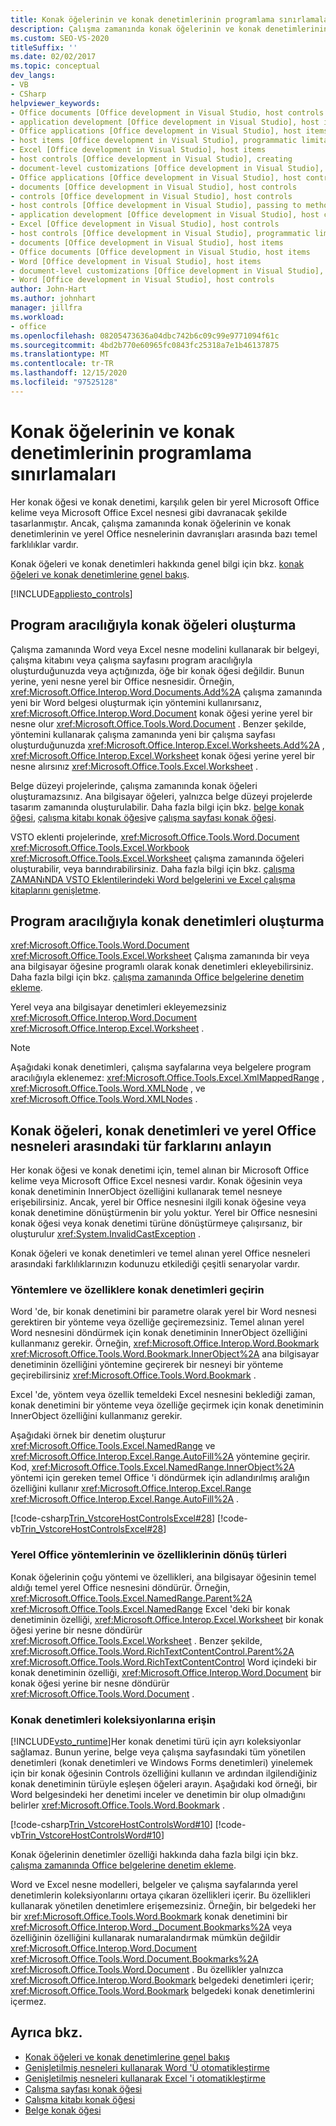 ```yaml
---
title: Konak öğelerinin ve konak denetimlerinin programlama sınırlamaları
description: Çalışma zamanında konak öğelerinin ve konak denetimlerinin ve yerel Office nesnelerinin davranışı arasındaki temel farklılıklar hakkında bilgi edinin.
ms.custom: SEO-VS-2020
titleSuffix: ''
ms.date: 02/02/2017
ms.topic: conceptual
dev_langs:
- VB
- CSharp
helpviewer_keywords:
- Office documents [Office development in Visual Studio, host controls
- application development [Office development in Visual Studio], host items
- Office applications [Office development in Visual Studio], host items
- host items [Office development in Visual Studio], programmatic limitations
- Excel [Office development in Visual Studio], host items
- host controls [Office development in Visual Studio], creating
- document-level customizations [Office development in Visual Studio], host controls
- Office applications [Office development in Visual Studio], host controls
- documents [Office development in Visual Studio], host controls
- controls [Office development in Visual Studio], host controls
- host controls [Office development in Visual Studio], passing to methods and properties
- application development [Office development in Visual Studio], host controls
- Excel [Office development in Visual Studio], host controls
- host controls [Office development in Visual Studio], programmatic limitations
- documents [Office development in Visual Studio], host items
- Office documents [Office development in Visual Studio, host items
- Word [Office development in Visual Studio], host items
- document-level customizations [Office development in Visual Studio], host items
- Word [Office development in Visual Studio], host controls
author: John-Hart
ms.author: johnhart
manager: jillfra
ms.workload:
- office
ms.openlocfilehash: 08205473636a04dbc742b6c09c99e9771094f61c
ms.sourcegitcommit: 4bd2b770e60965fc0843fc25318a7e1b46137875
ms.translationtype: MT
ms.contentlocale: tr-TR
ms.lasthandoff: 12/15/2020
ms.locfileid: "97525128"
---
```

# <a name="programmatic-limitations-of-host-items-and-host-controls"></a>Konak öğelerinin ve konak denetimlerinin programlama sınırlamaları
  Her konak öğesi ve konak denetimi, karşılık gelen bir yerel Microsoft Office kelime veya Microsoft Office Excel nesnesi gibi davranacak şekilde tasarlanmıştır. Ancak, çalışma zamanında konak öğelerinin ve konak denetimlerinin ve yerel Office nesnelerinin davranışları arasında bazı temel farklılıklar vardır.

 Konak öğeleri ve konak denetimleri hakkında genel bilgi için bkz. [konak öğeleri ve konak denetimlerine genel bakış](../vsto/host-items-and-host-controls-overview.md).

 [!INCLUDE[appliesto_controls](../vsto/includes/appliesto-controls-md.md)]

## <a name="programmatically-create-host-items"></a>Program aracılığıyla konak öğeleri oluşturma
 Çalışma zamanında Word veya Excel nesne modelini kullanarak bir belgeyi, çalışma kitabını veya çalışma sayfasını program aracılığıyla oluşturduğunuzda veya açtığınızda, öğe bir konak öğesi değildir. Bunun yerine, yeni nesne yerel bir Office nesnesidir. Örneğin, <xref:Microsoft.Office.Interop.Word.Documents.Add%2A> çalışma zamanında yeni bir Word belgesi oluşturmak için yöntemini kullanırsanız, <xref:Microsoft.Office.Interop.Word.Document> konak öğesi yerine yerel bir nesne olur <xref:Microsoft.Office.Tools.Word.Document> . Benzer şekilde, yöntemini kullanarak çalışma zamanında yeni bir çalışma sayfası oluşturduğunuzda <xref:Microsoft.Office.Interop.Excel.Worksheets.Add%2A> , <xref:Microsoft.Office.Interop.Excel.Worksheet> konak öğesi yerine yerel bir nesne alırsınız <xref:Microsoft.Office.Tools.Excel.Worksheet> .

 Belge düzeyi projelerinde, çalışma zamanında konak öğeleri oluşturamazsınız. Ana bilgisayar öğeleri, yalnızca belge düzeyi projelerde tasarım zamanında oluşturulabilir. Daha fazla bilgi için bkz. [belge konak öğesi](../vsto/document-host-item.md), [çalışma kitabı konak öğesi](../vsto/workbook-host-item.md)ve [çalışma sayfası konak öğesi](../vsto/worksheet-host-item.md).

 VSTO eklenti projelerinde, <xref:Microsoft.Office.Tools.Word.Document> <xref:Microsoft.Office.Tools.Excel.Workbook> <xref:Microsoft.Office.Tools.Excel.Worksheet> çalışma zamanında öğeleri oluşturabilir, veya barındırabilirsiniz. Daha fazla bilgi için bkz. [çalışma ZAMANıNDA VSTO Eklentilerindeki Word belgelerini ve Excel çalışma kitaplarını genişletme](../vsto/extending-word-documents-and-excel-workbooks-in-vsto-add-ins-at-run-time.md).

## <a name="programmatically-create-host-controls"></a>Program aracılığıyla konak denetimleri oluşturma
 <xref:Microsoft.Office.Tools.Word.Document> <xref:Microsoft.Office.Tools.Excel.Worksheet> Çalışma zamanında bir veya ana bilgisayar öğesine programlı olarak konak denetimleri ekleyebilirsiniz. Daha fazla bilgi için bkz. [çalışma zamanında Office belgelerine denetim ekleme](../vsto/adding-controls-to-office-documents-at-run-time.md).

 Yerel veya ana bilgisayar denetimleri ekleyemezsiniz <xref:Microsoft.Office.Interop.Word.Document> <xref:Microsoft.Office.Interop.Excel.Worksheet> .

> [!NOTE]
> Aşağıdaki konak denetimleri, çalışma sayfalarına veya belgelere program aracılığıyla eklenemez: <xref:Microsoft.Office.Tools.Excel.XmlMappedRange> , <xref:Microsoft.Office.Tools.Word.XMLNode> , ve <xref:Microsoft.Office.Tools.Word.XMLNodes> .

## <a name="understand-type-differences-between-host-items-host-controls-and-native-office-objects"></a>Konak öğeleri, konak denetimleri ve yerel Office nesneleri arasındaki tür farklarını anlayın
 Her konak öğesi ve konak denetimi için, temel alınan bir Microsoft Office kelime veya Microsoft Office Excel nesnesi vardır. Konak öğesinin veya konak denetiminin InnerObject özelliğini kullanarak temel nesneye erişebilirsiniz. Ancak, yerel bir Office nesnesini ilgili konak öğesine veya konak denetimine dönüştürmenin bir yolu yoktur. Yerel bir Office nesnesini konak öğesi veya konak denetimi türüne dönüştürmeye çalışırsanız, bir oluşturulur <xref:System.InvalidCastException> .

 Konak öğeleri ve konak denetimleri ve temel alınan yerel Office nesneleri arasındaki farklılıklarınızın kodunuzu etkilediği çeşitli senaryolar vardır.

### <a name="pass-host-controls-to-methods-and-properties"></a>Yöntemlere ve özelliklere konak denetimleri geçirin
 Word 'de, bir konak denetimini bir parametre olarak yerel bir Word nesnesi gerektiren bir yönteme veya özelliğe geçiremezsiniz. Temel alınan yerel Word nesnesini döndürmek için konak denetiminin InnerObject özelliğini kullanmanız gerekir. Örneğin, <xref:Microsoft.Office.Interop.Word.Bookmark> <xref:Microsoft.Office.Tools.Word.Bookmark.InnerObject%2A> ana bilgisayar denetiminin özelliğini yöntemine geçirerek bir nesneyi bir yönteme geçirebilirsiniz <xref:Microsoft.Office.Tools.Word.Bookmark> .

 Excel 'de, yöntem veya özellik temeldeki Excel nesnesini beklediği zaman, konak denetimini bir yönteme veya özelliğe geçirmek için konak denetiminin InnerObject özelliğini kullanmanız gerekir.

 Aşağıdaki örnek bir denetim oluşturur <xref:Microsoft.Office.Tools.Excel.NamedRange> ve <xref:Microsoft.Office.Interop.Excel.Range.AutoFill%2A> yöntemine geçirir. Kod, <xref:Microsoft.Office.Tools.Excel.NamedRange.InnerObject%2A> yöntemi için gereken temel Office 'i döndürmek için adlandırılmış aralığın özelliğini kullanır <xref:Microsoft.Office.Interop.Excel.Range> <xref:Microsoft.Office.Interop.Excel.Range.AutoFill%2A> .

 [!code-csharp[Trin_VstcoreHostControlsExcel#28](../vsto/codesnippet/CSharp/Trin_VstcoreHostControlsExcelCS/Sheet1.cs#28)]
 [!code-vb[Trin_VstcoreHostControlsExcel#28](../vsto/codesnippet/VisualBasic/Trin_VstcoreHostControlsExcelVB/Sheet1.vb#28)]

### <a name="return-types-of-native-office-methods-and-properties"></a>Yerel Office yöntemlerinin ve özelliklerinin dönüş türleri
 Konak öğelerinin çoğu yöntemi ve özellikleri, ana bilgisayar öğesinin temel aldığı temel yerel Office nesnesini döndürür. Örneğin, <xref:Microsoft.Office.Tools.Excel.NamedRange.Parent%2A> <xref:Microsoft.Office.Tools.Excel.NamedRange> Excel 'deki bir konak denetiminin özelliği, <xref:Microsoft.Office.Interop.Excel.Worksheet> bir konak öğesi yerine bir nesne döndürür <xref:Microsoft.Office.Tools.Excel.Worksheet> . Benzer şekilde, <xref:Microsoft.Office.Tools.Word.RichTextContentControl.Parent%2A> <xref:Microsoft.Office.Tools.Word.RichTextContentControl> Word içindeki bir konak denetiminin özelliği, <xref:Microsoft.Office.Interop.Word.Document> bir konak öğesi yerine bir nesne döndürür <xref:Microsoft.Office.Tools.Word.Document> .

### <a name="access-collections-of-host-controls"></a>Konak denetimleri koleksiyonlarına erişin
 [!INCLUDE[vsto_runtime](../vsto/includes/vsto-runtime-md.md)]Her konak denetimi türü için ayrı koleksiyonlar sağlamaz. Bunun yerine, belge veya çalışma sayfasındaki tüm yönetilen denetimleri (konak denetimleri ve Windows Forms denetimleri) yinelemek için bir konak öğesinin Controls özelliğini kullanın ve ardından ilgilendiğiniz konak denetiminin türüyle eşleşen öğeleri arayın. Aşağıdaki kod örneği, bir Word belgesindeki her denetimi inceler ve denetimin bir olup olmadığını belirler <xref:Microsoft.Office.Tools.Word.Bookmark> .

 [!code-csharp[Trin_VstcoreHostControlsWord#10](../vsto/codesnippet/CSharp/trin_vstcorehostcontrolsword/ThisDocument.cs#10)]
 [!code-vb[Trin_VstcoreHostControlsWord#10](../vsto/codesnippet/VisualBasic/Trin_VstcoreHostControlsWordVB/ThisDocument.vb#10)]

 Konak öğelerinin denetimler özelliği hakkında daha fazla bilgi için bkz. [çalışma zamanında Office belgelerine denetim ekleme](../vsto/adding-controls-to-office-documents-at-run-time.md).

 Word ve Excel nesne modelleri, belgeler ve çalışma sayfalarında yerel denetimlerin koleksiyonlarını ortaya çıkaran özellikleri içerir. Bu özellikleri kullanarak yönetilen denetimlere erişemezsiniz. Örneğin, bir belgedeki her bir <xref:Microsoft.Office.Tools.Word.Bookmark> konak denetimini bir <xref:Microsoft.Office.Interop.Word._Document.Bookmarks%2A> veya özelliğinin özelliğini kullanarak numaralandırmak mümkün değildir <xref:Microsoft.Office.Interop.Word.Document> <xref:Microsoft.Office.Tools.Word.Document.Bookmarks%2A> <xref:Microsoft.Office.Tools.Word.Document> . Bu özellikler yalnızca <xref:Microsoft.Office.Interop.Word.Bookmark> belgedeki denetimleri içerir; <xref:Microsoft.Office.Tools.Word.Bookmark> belgedeki konak denetimlerini içermez.

## <a name="see-also"></a>Ayrıca bkz.
- [Konak öğeleri ve konak denetimlerine genel bakış](../vsto/host-items-and-host-controls-overview.md)
- [Genişletilmiş nesneleri kullanarak Word 'Ü otomatikleştirme](../vsto/automating-word-by-using-extended-objects.md)
- [Genişletilmiş nesneleri kullanarak Excel 'i otomatikleştirme](../vsto/automating-excel-by-using-extended-objects.md)
- [Çalışma sayfası konak öğesi](../vsto/worksheet-host-item.md)
- [Çalışma kitabı konak öğesi](../vsto/workbook-host-item.md)
- [Belge konak öğesi](../vsto/document-host-item.md)
